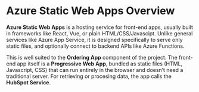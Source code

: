 # Azure Static Web Apps Overview


**Azure Static Web Apps** is a hosting service for front-end apps,
usually built in frameworks like React, Vue, or plain
HTML/CSS/Javascipt. Unlike general services like Azure App Service, it
is designed specifically to serve only static files, and optionally
connect to backend APIs like Azure Functions.

This is well suited to the **Ordering App** component of the project.
The front-end app itself is a **Progressive Web App**, bundled as static
files (HTML, Javascript, CSS) that can run entirely in the browser and
doesn’t need a traditional server. For retrieving or procesing data, the
app calls the **HubSpot Service**.
